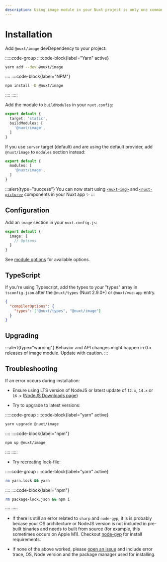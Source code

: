 ```yaml
---
description: Using image module in your Nuxt project is only one command away. ✨
---
```


# Installation

Add `@nuxt/image` devDependency to your project:

:::::code-group
  ::::code-block{label="Yarn" active}

  ```bash
  yarn add --dev @nuxt/image
  ```

  ::::
  ::::code-block{label="NPM"}

  ```bash
  npm install -D @nuxt/image
  ```

  ::::
:::::

Add the module to `buildModules` in your `nuxt.config`:

```ts [nuxt.config.js]
export default {
  target: 'static',
  buildModules: [
    '@nuxt/image',
  ]
}
```

If you use `server` target (default) and are using the default provider, add `@nuxt/image` to `modules` section instead:

```ts [nuxt.config.js]
export default {
  modules: [
    '@nuxt/image',
  ]
}
```

:::alert{type="success"}
You can now start using [`<nuxt-img>`](/components/nuxt-img) and [`<nuxt-picture>`](/components/nuxt-picture) components in your Nuxt app ✨
:::

## Configuration

Add an `image` section in your `nuxt.config.js`:

```ts [nuxt.config.js]
export default {
  image: {
    // Options
  }
}
```

See [module options](/api/options) for available options.

## TypeScript

If you're using Typescript, add the types to your "types" array in `tsconfig.json` after the `@nuxt/types` (Nuxt 2.9.0+) or `@nuxt/vue-app` entry.

```json [tsconfig.json]
{
  "compilerOptions": {
    "types": ["@nuxt/types", "@nuxt/image"]
  }
}
```

## Upgrading

:::alert{type="warning"}
Behavior and API changes might happen in 0.x releases of image module. Update with caution.
:::

## Troubleshooting

If an error occurs during installation:

- Ensure using LTS version of NodeJS or latest update of `12.x`, `14.x` or `16.x` ([NodeJS Downloads page](https://nodejs.org/en/download/))

- Try to upgrade to latest versions:

:::::code-group
  ::::code-block{label="yarn" active}
  ```bash
  yarn upgrade @nuxt/image
  ```
  ::::
  ::::code-block{label="npm"}
  ```bash
  npm up @nuxt/image
  ```
  ::::
:::::

- Try recreating lock-file:

:::::code-group
  ::::code-block{label="yarn" active}
  ```bash
  rm yarn.lock && yarn
  ```
  ::::
  ::::code-block{label="npm"}
  ```bash
  rm package-lock.json && npm i
  ```
  ::::
:::::

- If there is still an error related to `sharp` and `node-gyp`, it is is probably becase your OS architecture or NodeJS version is not included in pre-built binaries and needs to built from source (for example, this sometimes occurs on Apple M1). Checkout [node-gyp](https://github.com/nodejs/node-gyp#installation) for install requirements.

- If none of the above worked, please [open an issue](https://github.com/nuxt/image/issues) and include error trace, OS, Node version and the package manager used for installing.
